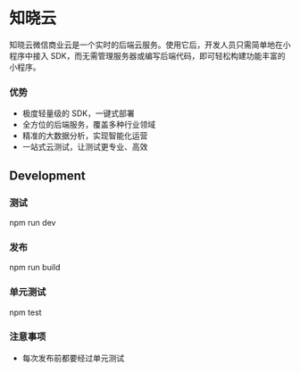 # 知晓云

知晓云微信商业云是一个实时的后端云服务。使用它后，开发人员只需简单地在小程序中接入 SDK，而无需管理服务器或编写后端代码，即可轻松构建功能丰富的小程序。

### 优势

- 极度轻量级的 SDK，一键式部署
- 全方位的后端服务，覆盖多种行业领域
- 精准的大数据分析，实现智能化运营
- 一站式云测试，让测试更专业、高效

## Development

### 测试

npm run dev

### 发布

npm run build

### 单元测试

npm test

### 注意事项

- 每次发布前都要经过单元测试
